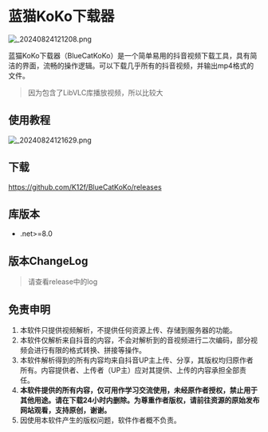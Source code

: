 # 蓝猫KoKo下载器

![_20240824121208.png](https://i.imgur.com/pLzhR4r.jpeg)

蓝猫KoKo下载器（BlueCatKoKo）是一个简单易用的抖音视频下载工具，具有简洁的界面，流畅的操作逻辑。可以下载几乎所有的抖音视频，并输出mp4格式的文件。
> 因为包含了LibVLC库播放视频，所以比较大
## 使用教程
![_20240824121629.png](https://s2.loli.net/2024/08/24/BRfOVi4X6bFY8EU.jpg)
## 下载
https://github.com/K12f/BlueCatKoKo/releases
## 库版本
- .net>=8.0
## 版本ChangeLog
> 请查看release中的log
## 免责申明

1. 本软件只提供视频解析，不提供任何资源上传、存储到服务器的功能。
2. 本软件仅解析来自抖音的内容，不会对解析到的音视频进行二次编码，部分视频会进行有限的格式转换、拼接等操作。
3. 本软件解析得到的所有内容均来自抖音UP主上传、分享，其版权均归原作者所有。内容提供者、上传者（UP主）应对其提供、上传的内容承担全部责任。
4. **本软件提供的所有内容，仅可用作学习交流使用，未经原作者授权，禁止用于其他用途。请在下载24小时内删除。为尊重作者版权，请前往资源的原始发布网站观看，支持原创，谢谢。**
5. 因使用本软件产生的版权问题，软件作者概不负责。
